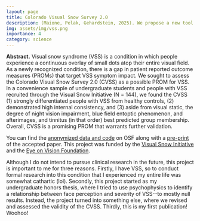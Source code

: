 ```yaml
---
layout: page
title: Colorado Visual Snow Survey 2.0
description: (Maione, Pelak, Gehardstein, 2025). We propose a new tool to assess the symptom profile of visual snow syndrome.
img: assets/img/vss.png
importance: 4
category: science
---
```


**Abstract.** Visual snow syndrome (VSS) is a condition in which people experience a continuous overlay of small dots atop their entire visual field. As a newly recognized condition, there is a gap in patient reported outcome measures (PROMs) that target VSS symptom impact. We sought to assess the Colorado Visual Snow Survey 2.0 (CVSS) as a possible PROM for VSS. In a convenience sample of undergraduate students and people with VSS recruited through the Visual Snow Initiative (N = 144), we found the CVSS (1) strongly differentiated people with VSS from healthy controls, (2) demonstrated high internal consistency, and (3) aside from visual static, the degree of night vision impairment, blue field entoptic phenomenon, and afterimages, and tinnitus (in that order) best predicted group membership. Overall, CVSS is a promising PROM that warrants further validation.

You can find the [anonymized data and code](https://osf.io/x5sru/) on OSF along with a [pre-print](https://osf.io/preprints/psyarxiv/689cm_v1) of the accepted paper. This project was funded by the [Visual Snow Initiative](https://www.visualsnowinitiative.org/) and the [Eye on Vision Foundation](https://www.eyeonvision.org/).

Although I do not intend to pursue clinical research in the future, this project is important to me for three reasons. Firstly, I have VSS, so to conduct formal research into this condition that I experienced my entire life was somewhat cathartic (lol). Secondly, this project started as my undergraduate honors thesis, where I tried to use psychophysics to identify a relationship between face perception and severity of VSS--to mostly null results. Instead, the project turned into something else, where we revised and assessed the validity of the CVSS. Thirdly, this is my first publication! Woohoo!